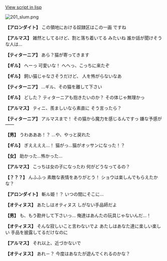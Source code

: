 [View script in lisp](../scripts/100302053.txt)

![201_slum.png](../images/backgrounds/201_slum.png)

**【アロンダイト】**
この領地における奴隷区はこの一画
ですね

**【アルマス】**
雑然としてるけど、割と落ち着いてる
みたいね
誰か話が聞けそうな人は…

**【ティターニア】**
あら？猫が寄ってきます

**【ギル】**
へーっ
可愛いな！
へへっ、こっちに来たぞ

**【ギル】**
飼い猫じゃなさそうだけど、
人を怖がらないなあ

**【ティターニア】**
…ギル、その猫を離して下さい

**【ギル】**
どした？
ティターニアも抱きたいのか？
その体じゃ無理かっ

**【アルマス】**
ティニ、羨ましいなら素直に
そう言ったら？

**【ティターニア】**
アルマスまで！
その猫から魔力を感じるんですっ
嫌な予感が――

**【男】**
うわあああ！？
…や、やっと戻れた

**【ギル】**
ぎええええ…！
猫がっ…猫がオッサンになった！？

**【女】**
助かった…怖かった…

**【アルマス】**
こっちは女の子になったわ
何がどうなってるの？

**【？？？】**
んふふっ
素敵な表情をありがとう！
ショウは楽しんでもらえたかな？

**【アロンダイト】**
斬ル姫！？
いつの間にそこに…

**【オティヌス】**
あたしはオティヌス
しがない手品師だよ

**【男】**
も、もう勘弁して下さいっ…
俺達はあんたの玩具じゃないんだ…！

**【オティヌス】**
そんな寂しいこと言わないでよ
あたしはあなた達に楽しい楽しい
手品を披露してるだけなのに

**【アルマス】**
それ以上、近づかないで

**【オティヌス】**
あれ－？
今度はあなたが遊んでくれるのかな？